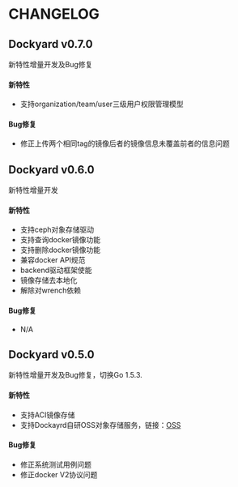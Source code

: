 # CHANGELOG

## Dockyard v0.7.0
新特性增量开发及Bug修复
#### 新特性
* 支持organization/team/user三级用户权限管理模型 

#### Bug修复
* 修正上传两个相同tag的镜像后者的镜像信息未覆盖前者的信息问题 

## Dockyard v0.6.0
新特性增量开发
#### 新特性
* 支持ceph对象存储驱动
* 支持查询docker镜像功能
* 支持删除docker镜像功能
* 兼容docker API规范
* backend驱动框架使能
* 镜像存储去本地化
* 解除对wrench依赖

#### Bug修复
* N/A

## Dockyard v0.5.0
新特性增量开发及Bug修复，切换Go 1.5.3.
#### 新特性
* 支持ACI镜像存储
* 支持Dockayrd自研OSS对象存储服务，链接：[OSS](oss/README.md)

#### Bug修复
* 修正系统测试用例问题
* 修正docker V2协议问题